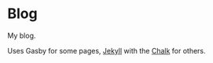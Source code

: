 # Blog

My blog. 

Uses Gasby for some pages, [Jekyll](https://jekyllrb.com/) with the [Chalk](https://github.com/nielsenramon/chalk) for others.
